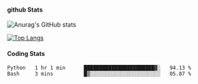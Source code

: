 #### github Stats
![Anurag's GitHub stats](https://github-readme-stats.vercel.app/api?username=reduhq&theme=react&show_icons=true&hide=contribs,prs)

[![Top Langs](https://github-readme-stats.vercel.app/api/top-langs/?username=reduhq&layout=compact&theme=react)](https://github.com/anuraghazra/github-readme-stats)

#### Coding Stats
<!--START_SECTION:waka-->

```text
Python   1 hr 1 min      ███████████████████████▓░   94.13 %
Bash     3 mins          █▒░░░░░░░░░░░░░░░░░░░░░░░   05.87 %
```

<!--END_SECTION:waka-->